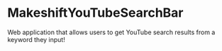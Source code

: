 # MakeshiftYouTubeSearchBar
Web application that allows users to get YouTube search results from a keyword they input!
